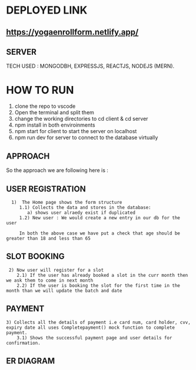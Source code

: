 # DEPLOYED LINK

## https://yogaenrollform.netlify.app/

## SERVER
TECH USED : MONGODBH, EXPRESSJS, REACTJS, NODEJS (MERN).

# HOW TO RUN
  
  1) clone the repo to vscode
  2) Open the terminal and split them
  3) change the working directories to cd client & cd server
  4) npm install in both enviroinments
  5) npm start for client to start the server on localhost
  6) npm run dev for server to connect to the database virtually
  
## APPROACH

   So the approach we are following here is :

   ## USER REGISTRATION
      
      1)  The Home page shows the form structure
         1.1) Collects the data and stores in the database:
            a) shows user alraedy exist if duplicated
         1.2) New user : We would create a new entry in our db for the user

         In both the above case we have put a check that age should be greater than 18 and less than 65
        
  ## SLOT BOOKING

     2) Now user will register for a slot
        2.1) If the user has already booked a slot in the curr month then we ask them to come in next month
        2.2) If the user is booking the slot for the first time in the month than we will update the batch and date

   ## PAYMENT

    3) Collects all the details of payment i.e card num, card holder, cvv, expiry date all uses Completepayment() mock function to complete payment.
        3.1) Shows the successful payment page and user details for confirmation.

## ER DIAGRAM
